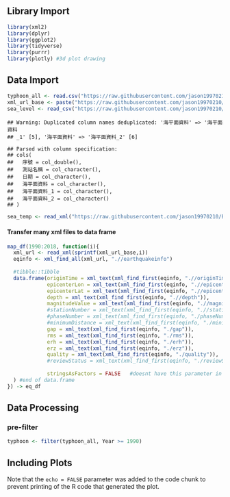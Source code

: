 Library Import
--------------

``` r
library(xml2)
library(dplyr)
library(ggplot2)
library(tidyverse)
library(purrr)
library(plotly) #3d plot drawing
```

Data Import
-----------

``` r
typhoon_all <- read.csv("https://raw.githubusercontent.com/jason19970210/BigDataAnalyticalMethods/master/Final/Data/typhoon/typhoon_web_table.csv",stringsAsFactors = F)
xml_url_base <- paste("https://raw.githubusercontent.com/jason19970210/BigDataAnalyticalMethods/master/Final/Data/earthquake/CWB-EQ-Catalog-%d","xml",sep = ".")
sea_level <- read_csv("https://raw.githubusercontent.com/jason19970210/BigDataAnalyticalMethods/master/Final/Data/sea/sea_level.csv")
```

    ## Warning: Duplicated column names deduplicated: '海平面資料' => '海平面資料
    ## _1' [5], '海平面資料' => '海平面資料_2' [6]

    ## Parsed with column specification:
    ## cols(
    ##   序號 = col_double(),
    ##   測站名稱 = col_character(),
    ##   日期 = col_character(),
    ##   海平面資料 = col_character(),
    ##   海平面資料_1 = col_character(),
    ##   海平面資料_2 = col_character()
    ## )

``` r
sea_temp <- read_xml("https://raw.githubusercontent.com/jason19970210/BigDataAnalyticalMethods/master/Final/Data/sea/sea_temp.xml")
```

#### Transfer many xml files to data frame

``` r
map_df(1990:2018, function(i){
  xml_url <- read_xml(sprintf(xml_url_base,i))
  eqinfo <- xml_find_all(xml_url, ".//earthquakeinfo")
  
  #tibble::tibble
  data.frame(originTime = xml_text(xml_find_first(eqinfo, ".//originTime")),
             epicenterLon = xml_text(xml_find_first(eqinfo, ".//epicenterLon")),
             epicenterLat = xml_text(xml_find_first(eqinfo, ".//epicenterLat")),
             depth = xml_text(xml_find_first(eqinfo, ".//depth")),
             magnitudeValue = xml_text(xml_find_first(eqinfo, ".//magnitudeValue")),
             #stationNumber = xml_text(xml_find_first(eqinfo, ".//stationNumber")),
             #phaseNumber = xml_text(xml_find_first(eqinfo, "./phaseNumber")),
             #minimumDistance = xml_text(xml_find_first(eqinfo, "./minimumDistance")),
             gap = xml_text(xml_find_first(eqinfo, "./gap")),
             rms = xml_text(xml_find_first(eqinfo, "./rms")),
             erh = xml_text(xml_find_first(eqinfo, "./erh")),
             erz = xml_text(xml_find_first(eqinfo, "./erz")),
             quality = xml_text(xml_find_first(eqinfo, "./quality")),
             #reviewStatus = xml_text(xml_find_first(eqinfo, "./reviewStatus")),
             
             stringsAsFactors = FALSE   #doesnt have this parameter in tibble
  ) #end of data.frame
}) -> eq_df
```

Data Processing
---------------

### pre-filter

``` r
typhoon <- filter(typhoon_all, Year >= 1990)
```

Including Plots
---------------

Note that the `echo = FALSE` parameter was added to the code chunk to
prevent printing of the R code that generated the plot.
